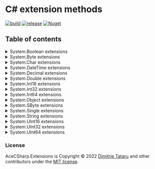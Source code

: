 # C# extension methods

[![build](https://github.com/dimitrietataru/ace-csharp-extensions/actions/workflows/build.yml/badge.svg)](https://github.com/dimitrietataru/ace-csharp-extensions/actions/workflows/build.yml)
[![release](https://github.com/dimitrietataru/ace-csharp-extensions/actions/workflows/release.yml/badge.svg)](https://github.com/dimitrietataru/ace-csharp-extensions/actions/workflows/release.yml)
[![Nuget](https://img.shields.io/nuget/v/AceCSharp.Extensions)](https://www.nuget.org/packages/AceCSharp.Extensions)

## Table of contents

<details>
  <summary> System.Boolean extensions </summary>

* ToString
  * [Invariant](https://github.com/dimitrietataru/ace-csharp-extensions/blob/ace/src/Ace.CSharp.Extensions/System.Boolean/Boolean.ToStringInvariant.cs#L5)
  * [Local](https://github.com/dimitrietataru/ace-csharp-extensions/blob/ace/src/Ace.CSharp.Extensions/System.Boolean/Boolean.ToStringLocal.cs#L5)

</details>

<details>
  <summary> System.Byte extensions </summary>

* ToString
  * [Invariant](https://github.com/dimitrietataru/ace-csharp-extensions/blob/ace/src/Ace.CSharp.Extensions/System.Byte/Byte.ToStringInvariant.cs#L5)
  * [Local](https://github.com/dimitrietataru/ace-csharp-extensions/blob/ace/src/Ace.CSharp.Extensions/System.Byte/Byte.ToStringLocal.cs#L5)

</details>

<details>
  <summary> System.Char extensions </summary>

* ToString
  * [Invariant](https://github.com/dimitrietataru/ace-csharp-extensions/blob/ace/src/Ace.CSharp.Extensions/System.Char/Char.ToStringInvariant.cs#L5)
  * [Local](https://github.com/dimitrietataru/ace-csharp-extensions/blob/ace/src/Ace.CSharp.Extensions/System.Char/Char.ToStringLocal.cs#L5)

</details>

<details>
  <summary> System.DateTime extensions </summary>

* ToString
  * [Invariant](https://github.com/dimitrietataru/ace-csharp-extensions/blob/ace/src/Ace.CSharp.Extensions/System.DateTime/DateTime.ToStringInvariant.cs#L5)
  * [Local](https://github.com/dimitrietataru/ace-csharp-extensions/blob/ace/src/Ace.CSharp.Extensions/System.DateTime/DateTime.ToStringLocal.cs#L5)

</details>

<details>
  <summary> System.Decimal extensions </summary>

* ToString
  * [Invariant](https://github.com/dimitrietataru/ace-csharp-extensions/blob/ace/src/Ace.CSharp.Extensions/System.Decimal/Decimal.ToStringInvariant.cs#L5)
  * [Local](https://github.com/dimitrietataru/ace-csharp-extensions/blob/ace/src/Ace.CSharp.Extensions/System.Decimal/Decimal.ToStringLocal.cs#L5)

</details>

<details>
  <summary> System.Double extensions </summary>

* ToString
  * [Invariant](https://github.com/dimitrietataru/ace-csharp-extensions/blob/ace/src/Ace.CSharp.Extensions/System.Double/Double.ToStringInvariant.cs#L5)
  * [Local](https://github.com/dimitrietataru/ace-csharp-extensions/blob/ace/src/Ace.CSharp.Extensions/System.Double/Double.ToStringLocal.cs#L5)

</details>

<details>
  <summary> System.Int16 extensions </summary>

* ToString
  * [Invariant](https://github.com/dimitrietataru/ace-csharp-extensions/blob/ace/src/Ace.CSharp.Extensions/System.Int16/Int16.ToStringInvariant.cs#L5)
  * [Local](https://github.com/dimitrietataru/ace-csharp-extensions/blob/ace/src/Ace.CSharp.Extensions/System.Int16/Int16.ToStringLocal.cs#L5)

</details>

<details>
  <summary> System.Int32 extensions </summary>

* ToString
  * [Invariant](https://github.com/dimitrietataru/ace-csharp-extensions/blob/ace/src/Ace.CSharp.Extensions/System.Int32/Int32.ToStringInvariant.cs#L5)
  * [Local](https://github.com/dimitrietataru/ace-csharp-extensions/blob/ace/src/Ace.CSharp.Extensions/System.Int32/Int32.ToStringLocal.cs#L5)

</details>

<details>
  <summary> System.Int64 extensions </summary>

* ToString
  * [Invariant](https://github.com/dimitrietataru/ace-csharp-extensions/blob/ace/src/Ace.CSharp.Extensions/System.Int64/Int64.ToStringInvariant.cs#L5)
  * [Local](https://github.com/dimitrietataru/ace-csharp-extensions/blob/ace/src/Ace.CSharp.Extensions/System.Int64/Int64.ToStringLocal.cs#L5)

</details>

<details>
  <summary> System.Object extensions </summary>

* To
  * [Boolean](https://github.com/dimitrietataru/ace-csharp-extensions/blob/ace/src/Ace.CSharp.Extensions/System.Object/Object.To.Boolean.cs#L5)
    * [BooleanInvariant](https://github.com/dimitrietataru/ace-csharp-extensions/blob/ace/src/Ace.CSharp.Extensions/System.Object/Object.To.BooleanInvariant.cs#L5)
    * [BooleanLocal](https://github.com/dimitrietataru/ace-csharp-extensions/blob/ace/src/Ace.CSharp.Extensions/System.Object/Object.To.BooleanLocal.cs#L5)
  * [BooleanOrDefault](https://github.com/dimitrietataru/ace-csharp-extensions/blob/ace/src/Ace.CSharp.Extensions/System.Object/Object.To.Boolean.cs#L10)
    * [BooleanOrDefaultInvariant](https://github.com/dimitrietataru/ace-csharp-extensions/blob/ace/src/Ace.CSharp.Extensions/System.Object/Object.To.BooleanInvariant.cs#L10)
    * [BooleanOrDefaultLocal](https://github.com/dimitrietataru/ace-csharp-extensions/blob/ace/src/Ace.CSharp.Extensions/System.Object/Object.To.BooleanLocal.cs#L10)
  * [Byte](https://github.com/dimitrietataru/ace-csharp-extensions/blob/ace/src/Ace.CSharp.Extensions/System.Object/Object.To.Byte.cs#L5)
    * [ByteInvariant](https://github.com/dimitrietataru/ace-csharp-extensions/blob/ace/src/Ace.CSharp.Extensions/System.Object/Object.To.ByteInvariant.cs#L5)
    * [ByteLocal](https://github.com/dimitrietataru/ace-csharp-extensions/blob/ace/src/Ace.CSharp.Extensions/System.Object/Object.To.ByteLocal.cs#L5)
  * [ByteOrDefault](https://github.com/dimitrietataru/ace-csharp-extensions/blob/ace/src/Ace.CSharp.Extensions/System.Object/Object.To.Byte.cs#L10)
    * [ByteOrDefaultInvariant](https://github.com/dimitrietataru/ace-csharp-extensions/blob/ace/src/Ace.CSharp.Extensions/System.Object/Object.To.ByteInvariant.cs#L10)
    * [ByteOrDefaultLocal](https://github.com/dimitrietataru/ace-csharp-extensions/blob/ace/src/Ace.CSharp.Extensions/System.Object/Object.To.ByteLocal.cs#L10)
  * [Char](https://github.com/dimitrietataru/ace-csharp-extensions/blob/ace/src/Ace.CSharp.Extensions/System.Object/Object.To.Char.cs#L5)
    * [CharInvariant](https://github.com/dimitrietataru/ace-csharp-extensions/blob/ace/src/Ace.CSharp.Extensions/System.Object/Object.To.CharInvariant.cs#L5)
    * [CharLocal](https://github.com/dimitrietataru/ace-csharp-extensions/blob/ace/src/Ace.CSharp.Extensions/System.Object/Object.To.CharLocal.cs#L5)
  * [CharOrDefault](https://github.com/dimitrietataru/ace-csharp-extensions/blob/ace/src/Ace.CSharp.Extensions/System.Object/Object.To.Char.cs#L10)
    * [CharOrDefaultInvariant](https://github.com/dimitrietataru/ace-csharp-extensions/blob/ace/src/Ace.CSharp.Extensions/System.Object/Object.To.CharInvariant.cs#L10)
    * [CharOrDefaultLocal](https://github.com/dimitrietataru/ace-csharp-extensions/blob/ace/src/Ace.CSharp.Extensions/System.Object/Object.To.CharLocal.cs#L10)
  * [DateTime](https://github.com/dimitrietataru/ace-csharp-extensions/blob/ace/src/Ace.CSharp.Extensions/System.Object/Object.To.DateTime.cs#L5)
    * [DateTimeInvariant](https://github.com/dimitrietataru/ace-csharp-extensions/blob/ace/src/Ace.CSharp.Extensions/System.Object/Object.To.DateTimeInvariant.cs#L5)
    * [DateTimeLocal](https://github.com/dimitrietataru/ace-csharp-extensions/blob/ace/src/Ace.CSharp.Extensions/System.Object/Object.To.DateTimeLocal.cs#L5)
  * [DateTimeOrDefault](https://github.com/dimitrietataru/ace-csharp-extensions/blob/ace/src/Ace.CSharp.Extensions/System.Object/Object.To.DateTime.cs#L10)
    * [DateTimeOrDefaultInvariant](https://github.com/dimitrietataru/ace-csharp-extensions/blob/ace/src/Ace.CSharp.Extensions/System.Object/Object.To.DateTimeInvariant.cs#L10)
    * [DateTimeOrDefaultLocal](https://github.com/dimitrietataru/ace-csharp-extensions/blob/ace/src/Ace.CSharp.Extensions/System.Object/Object.To.DateTimeLocal.cs#L10)
  * [Decimal](https://github.com/dimitrietataru/ace-csharp-extensions/blob/ace/src/Ace.CSharp.Extensions/System.Object/Object.To.Decimal.cs#L5)
    * [DecimalInvariant](https://github.com/dimitrietataru/ace-csharp-extensions/blob/ace/src/Ace.CSharp.Extensions/System.Object/Object.To.DecimalInvariant.cs#L5)
    * [DecimalLocal](https://github.com/dimitrietataru/ace-csharp-extensions/blob/ace/src/Ace.CSharp.Extensions/System.Object/Object.To.DecimalLocal.cs#L5)
  * [DecimalOrDefault](https://github.com/dimitrietataru/ace-csharp-extensions/blob/ace/src/Ace.CSharp.Extensions/System.Object/Object.To.Decimal.cs#L10)
    * [DecimalOrDefaultInvariant](https://github.com/dimitrietataru/ace-csharp-extensions/blob/ace/src/Ace.CSharp.Extensions/System.Object/Object.To.DecimalInvariant.cs#L10)
    * [DecimalOrDefaultLocal](https://github.com/dimitrietataru/ace-csharp-extensions/blob/ace/src/Ace.CSharp.Extensions/System.Object/Object.To.DecimalLocal.cs#L10)
  * [Double](https://github.com/dimitrietataru/ace-csharp-extensions/blob/ace/src/Ace.CSharp.Extensions/System.Object/Object.To.Double.cs#L5)
    * [DoubleInvariant](https://github.com/dimitrietataru/ace-csharp-extensions/blob/ace/src/Ace.CSharp.Extensions/System.Object/Object.To.DoubleInvariant.cs#L5)
    * [DoubleLocal](https://github.com/dimitrietataru/ace-csharp-extensions/blob/ace/src/Ace.CSharp.Extensions/System.Object/Object.To.DoubleLocal.cs#L5)
  * [DoubleOrDefault](https://github.com/dimitrietataru/ace-csharp-extensions/blob/ace/src/Ace.CSharp.Extensions/System.Object/Object.To.Double.cs#L10)
    * [DoubleOrDefaultInvariant](https://github.com/dimitrietataru/ace-csharp-extensions/blob/ace/src/Ace.CSharp.Extensions/System.Object/Object.To.DoubleInvariant.cs#L10)
    * [DoubleOrDefaultLocal](https://github.com/dimitrietataru/ace-csharp-extensions/blob/ace/src/Ace.CSharp.Extensions/System.Object/Object.To.DoubleLocal.cs#L10)
  * [Int16](https://github.com/dimitrietataru/ace-csharp-extensions/blob/ace/src/Ace.CSharp.Extensions/System.Object/Object.To.Int16.cs#L5)
    * [Int16Invariant](https://github.com/dimitrietataru/ace-csharp-extensions/blob/ace/src/Ace.CSharp.Extensions/System.Object/Object.To.Int16Invariant.cs#L5)
    * [Int16Local](https://github.com/dimitrietataru/ace-csharp-extensions/blob/ace/src/Ace.CSharp.Extensions/System.Object/Object.To.Int16Local.cs#L5)
  * [Int16OrDefault](https://github.com/dimitrietataru/ace-csharp-extensions/blob/ace/src/Ace.CSharp.Extensions/System.Object/Object.To.Int16.cs#L10)
    * [Int16OrDefaultInvariant](https://github.com/dimitrietataru/ace-csharp-extensions/blob/ace/src/Ace.CSharp.Extensions/System.Object/Object.To.Int16Invariant.cs#L10)
    * [Int16OrDefaultLocal](https://github.com/dimitrietataru/ace-csharp-extensions/blob/ace/src/Ace.CSharp.Extensions/System.Object/Object.To.Int16Local.cs#L10)
  * [Int32](https://github.com/dimitrietataru/ace-csharp-extensions/blob/ace/src/Ace.CSharp.Extensions/System.Object/Object.To.Int32.cs#L5)
    * [Int32Invariant](https://github.com/dimitrietataru/ace-csharp-extensions/blob/ace/src/Ace.CSharp.Extensions/System.Object/Object.To.Int32Invariant.cs#L5)
    * [Int32Local](https://github.com/dimitrietataru/ace-csharp-extensions/blob/ace/src/Ace.CSharp.Extensions/System.Object/Object.To.Int32Local.cs#L5)
  * [Int32OrDefault](https://github.com/dimitrietataru/ace-csharp-extensions/blob/ace/src/Ace.CSharp.Extensions/System.Object/Object.To.Int32.cs#L10)
    * [Int32OrDefaultInvariant](https://github.com/dimitrietataru/ace-csharp-extensions/blob/ace/src/Ace.CSharp.Extensions/System.Object/Object.To.Int32Invariant.cs#L10)
    * [Int32OrDefaultLocal](https://github.com/dimitrietataru/ace-csharp-extensions/blob/ace/src/Ace.CSharp.Extensions/System.Object/Object.To.Int32Local.cs#L10)
  * [Int64](https://github.com/dimitrietataru/ace-csharp-extensions/blob/ace/src/Ace.CSharp.Extensions/System.Object/Object.To.Int64.cs#L5)
    * [Int64Invariant](https://github.com/dimitrietataru/ace-csharp-extensions/blob/ace/src/Ace.CSharp.Extensions/System.Object/Object.To.Int64Invariant.cs#L5)
    * [Int64Local](https://github.com/dimitrietataru/ace-csharp-extensions/blob/ace/src/Ace.CSharp.Extensions/System.Object/Object.To.Int64Local.cs#L5)
  * [Int64OrDefault](https://github.com/dimitrietataru/ace-csharp-extensions/blob/ace/src/Ace.CSharp.Extensions/System.Object/Object.To.Int64.cs#L10)
    * [Int64OrDefaultInvariant](https://github.com/dimitrietataru/ace-csharp-extensions/blob/ace/src/Ace.CSharp.Extensions/System.Object/Object.To.Int64Invariant.cs#L10)
    * [Int64OrDefaultLocal](https://github.com/dimitrietataru/ace-csharp-extensions/blob/ace/src/Ace.CSharp.Extensions/System.Object/Object.To.Int64Local.cs#L10)
  * [SByte](https://github.com/dimitrietataru/ace-csharp-extensions/blob/ace/src/Ace.CSharp.Extensions/System.Object/Object.To.SByte.cs#L5)
    * [SByteInvariant](https://github.com/dimitrietataru/ace-csharp-extensions/blob/ace/src/Ace.CSharp.Extensions/System.Object/Object.To.SByteInvariant.cs#L5)
    * [SByteLocal](https://github.com/dimitrietataru/ace-csharp-extensions/blob/ace/src/Ace.CSharp.Extensions/System.Object/Object.To.SByteLocal.cs#L5)
  * [SByteOrDefault](https://github.com/dimitrietataru/ace-csharp-extensions/blob/ace/src/Ace.CSharp.Extensions/System.Object/Object.To.SByte.cs#L10)
    * [SByteOrDefaultInvariant](https://github.com/dimitrietataru/ace-csharp-extensions/blob/ace/src/Ace.CSharp.Extensions/System.Object/Object.To.SByteInvariant.cs#L10)
    * [SByteOrDefaultLocal](https://github.com/dimitrietataru/ace-csharp-extensions/blob/ace/src/Ace.CSharp.Extensions/System.Object/Object.To.SByteLocal.cs#L10)
  * [Single](https://github.com/dimitrietataru/ace-csharp-extensions/blob/ace/src/Ace.CSharp.Extensions/System.Object/Object.To.Single.cs#L5)
    * [SingleInvariant](https://github.com/dimitrietataru/ace-csharp-extensions/blob/ace/src/Ace.CSharp.Extensions/System.Object/Object.To.SingleInvariant.cs#L5)
    * [SingleLocal](https://github.com/dimitrietataru/ace-csharp-extensions/blob/ace/src/Ace.CSharp.Extensions/System.Object/Object.To.SingleLocal.cs#L5)
  * [SingleOrDefault](https://github.com/dimitrietataru/ace-csharp-extensions/blob/ace/src/Ace.CSharp.Extensions/System.Object/Object.To.Single.cs#L10)
    * [SingleOrDefaultInvariant](https://github.com/dimitrietataru/ace-csharp-extensions/blob/ace/src/Ace.CSharp.Extensions/System.Object/Object.To.SingleInvariant.cs#L10)
    * [SingleOrDefaultLocal](https://github.com/dimitrietataru/ace-csharp-extensions/blob/ace/src/Ace.CSharp.Extensions/System.Object/Object.To.SingleLocal.cs#L10)
  * [UInt16](https://github.com/dimitrietataru/ace-csharp-extensions/blob/ace/src/Ace.CSharp.Extensions/System.Object/Object.To.UInt16.cs#L5)
    * [UInt16Invariant](https://github.com/dimitrietataru/ace-csharp-extensions/blob/ace/src/Ace.CSharp.Extensions/System.Object/Object.To.UInt16Invariant.cs#L5)
    * [UInt16Local](https://github.com/dimitrietataru/ace-csharp-extensions/blob/ace/src/Ace.CSharp.Extensions/System.Object/Object.To.UInt16Local.cs#L5)
  * [UInt16OrDefault](https://github.com/dimitrietataru/ace-csharp-extensions/blob/ace/src/Ace.CSharp.Extensions/System.Object/Object.To.UInt16.cs#L10)
    * [UInt16OrDefaultInvariant](https://github.com/dimitrietataru/ace-csharp-extensions/blob/ace/src/Ace.CSharp.Extensions/System.Object/Object.To.UInt16Invariant.cs#L10)
    * [UInt16OrDefaultLocal](https://github.com/dimitrietataru/ace-csharp-extensions/blob/ace/src/Ace.CSharp.Extensions/System.Object/Object.To.UInt16Local.cs#L10)
  * [UInt32](https://github.com/dimitrietataru/ace-csharp-extensions/blob/ace/src/Ace.CSharp.Extensions/System.Object/Object.To.UInt32.cs#L5)
    * [UInt32Invariant](https://github.com/dimitrietataru/ace-csharp-extensions/blob/ace/src/Ace.CSharp.Extensions/System.Object/Object.To.UInt32Invariant.cs#L5)
    * [UInt32Local](https://github.com/dimitrietataru/ace-csharp-extensions/blob/ace/src/Ace.CSharp.Extensions/System.Object/Object.To.UInt32Local.cs#L5)
  * [UInt32OrDefault](https://github.com/dimitrietataru/ace-csharp-extensions/blob/ace/src/Ace.CSharp.Extensions/System.Object/Object.To.UInt32.cs#L10)
    * [UInt32OrDefaultInvariant](https://github.com/dimitrietataru/ace-csharp-extensions/blob/ace/src/Ace.CSharp.Extensions/System.Object/Object.To.UInt32Invariant.cs#L10)
    * [UInt32OrDefaultLocal](https://github.com/dimitrietataru/ace-csharp-extensions/blob/ace/src/Ace.CSharp.Extensions/System.Object/Object.To.UInt32Local.cs#L10)
  * [UInt64](https://github.com/dimitrietataru/ace-csharp-extensions/blob/ace/src/Ace.CSharp.Extensions/System.Object/Object.To.UInt64.cs#L5)
    * [UInt64Invariant](https://github.com/dimitrietataru/ace-csharp-extensions/blob/ace/src/Ace.CSharp.Extensions/System.Object/Object.To.UInt64Invariant.cs#L5)
    * [UInt64Local](https://github.com/dimitrietataru/ace-csharp-extensions/blob/ace/src/Ace.CSharp.Extensions/System.Object/Object.To.UInt64Local.cs#L5)
  * [UInt64OrDefault](https://github.com/dimitrietataru/ace-csharp-extensions/blob/ace/src/Ace.CSharp.Extensions/System.Object/Object.To.UInt64.cs#L10)
    * [UInt64OrDefaultInvariant](https://github.com/dimitrietataru/ace-csharp-extensions/blob/ace/src/Ace.CSharp.Extensions/System.Object/Object.To.UInt64Invariant.cs#L10)
    * [UInt64OrDefaultLocal](https://github.com/dimitrietataru/ace-csharp-extensions/blob/ace/src/Ace.CSharp.Extensions/System.Object/Object.To.UInt64Local.cs#L10)

</details>

<details>
  <summary> System.SByte extensions </summary>

* ToString
  * [Invariant](https://github.com/dimitrietataru/ace-csharp-extensions/blob/ace/src/Ace.CSharp.Extensions/System.SByte/SByte.ToStringInvariant.cs#L5)
  * [Local](https://github.com/dimitrietataru/ace-csharp-extensions/blob/ace/src/Ace.CSharp.Extensions/System.SByte/SByte.ToStringLocal.cs#L5)

</details>

<details>
  <summary> System.Single extensions </summary>

* ToString
  * [Invariant](https://github.com/dimitrietataru/ace-csharp-extensions/blob/ace/src/Ace.CSharp.Extensions/System.Single/Single.ToStringInvariant.cs#L5)
  * [Local](https://github.com/dimitrietataru/ace-csharp-extensions/blob/ace/src/Ace.CSharp.Extensions/System.Single/Single.ToStringLocal.cs#L5)

</details>

<details>
  <summary> System.String extensions </summary>

* Contains
  * [Ordinal](https://github.com/dimitrietataru/ace-csharp-extensions/blob/ace/src/Ace.CSharp.Extensions/System.String/String.ContainsOrdinal.cs#L5)
  * [OrdinalIgnoreCase](https://github.com/dimitrietataru/ace-csharp-extensions/blob/ace/src/Ace.CSharp.Extensions/System.String/String.ContainsOrdinalIgnoreCase.cs#L5)
* EndsWith
  * [Ordinal](https://github.com/dimitrietataru/ace-csharp-extensions/blob/ace/src/Ace.CSharp.Extensions/System.String/String.EndsWithOrdinal.cs#L5)
  * [OrdinalIgnoreCase](https://github.com/dimitrietataru/ace-csharp-extensions/blob/ace/src/Ace.CSharp.Extensions/System.String/String.EndsWithOrdinalIgnoreCase.cs#L5)
* Equals
  * [Ordinal](https://github.com/dimitrietataru/ace-csharp-extensions/blob/ace/src/Ace.CSharp.Extensions/System.String/String.EqualsOrdinal.cs#L5)
  * [OrdinalIgnoreCase](https://github.com/dimitrietataru/ace-csharp-extensions/blob/ace/src/Ace.CSharp.Extensions/System.String/String.EqualsOrdinalIgnoreCase.cs#L5)
* Format
  * [Invariant](https://github.com/dimitrietataru/ace-csharp-extensions/blob/ace/src/Ace.CSharp.Extensions/System.String/String.FormatInvariant.cs#L5)
  * [Local](https://github.com/dimitrietataru/ace-csharp-extensions/blob/ace/src/Ace.CSharp.Extensions/System.String/String.FormatLocal.cs#L5)
* IndexOf
  * [Ordinal](https://github.com/dimitrietataru/ace-csharp-extensions/blob/ace/src/Ace.CSharp.Extensions/System.String/String.IndexOfOrdinal.cs#L5)
  * [OrdinalIgnoreCase](https://github.com/dimitrietataru/ace-csharp-extensions/blob/ace/src/Ace.CSharp.Extensions/System.String/String.IndexOfOrdinalIgnoreCase.cs#L5)
* Replace
  * [Ordinal](https://github.com/dimitrietataru/ace-csharp-extensions/blob/ace/src/Ace.CSharp.Extensions/System.String/String.ReplaceOrdinal.cs#L5)
  * [OrdinalIgnoreCase](https://github.com/dimitrietataru/ace-csharp-extensions/blob/ace/src/Ace.CSharp.Extensions/System.String/String.ReplaceOrdinalIgnoreCase.cs#L5)
* StartsWith
  * [Ordinal](https://github.com/dimitrietataru/ace-csharp-extensions/blob/ace/src/Ace.CSharp.Extensions/System.String/String.StartsWithOrdinal.cs#L5)
  * [OrdinalIgnoreCase](https://github.com/dimitrietataru/ace-csharp-extensions/blob/ace/src/Ace.CSharp.Extensions/System.String/String.StartsWithOrdinalIgnoreCase.cs#L5)
* To
  * [Boolean](https://github.com/dimitrietataru/ace-csharp-extensions/blob/ace/src/Ace.CSharp.Extensions/System.String/String.To.Boolean.cs#L5)
    * [BooleanInvariant](https://github.com/dimitrietataru/ace-csharp-extensions/blob/ace/src/Ace.CSharp.Extensions/System.String/String.To.BooleanInvariant.cs#L5)
    * [BooleanLocal](https://github.com/dimitrietataru/ace-csharp-extensions/blob/ace/src/Ace.CSharp.Extensions/System.String/String.To.BooleanLocal.cs#L5)
  * [BooleanOrDefault](https://github.com/dimitrietataru/ace-csharp-extensions/blob/ace/src/Ace.CSharp.Extensions/System.String/String.To.Boolean.cs#L10)
    * [BooleanOrDefaultInvariant](https://github.com/dimitrietataru/ace-csharp-extensions/blob/ace/src/Ace.CSharp.Extensions/System.String/String.To.BooleanInvariant.cs#L10)
    * [BooleanOrDefaultLocal](https://github.com/dimitrietataru/ace-csharp-extensions/blob/ace/src/Ace.CSharp.Extensions/System.String/String.To.BooleanLocal.cs#L10)
  * [Byte](https://github.com/dimitrietataru/ace-csharp-extensions/blob/ace/src/Ace.CSharp.Extensions/System.String/String.To.Byte.cs#L5)
    * [ByteInvariant](https://github.com/dimitrietataru/ace-csharp-extensions/blob/ace/src/Ace.CSharp.Extensions/System.String/String.To.ByteInvariant.cs#L5)
    * [ByteLocal](https://github.com/dimitrietataru/ace-csharp-extensions/blob/ace/src/Ace.CSharp.Extensions/System.String/String.To.ByteLocal.cs#L5)
  * [ByteOrDefault](https://github.com/dimitrietataru/ace-csharp-extensions/blob/ace/src/Ace.CSharp.Extensions/System.String/String.To.Byte.cs#L10)
    * [ByteOrDefaultInvariant](https://github.com/dimitrietataru/ace-csharp-extensions/blob/ace/src/Ace.CSharp.Extensions/System.String/String.To.ByteInvariant.cs#L10)
    * [ByteOrDefaultLocal](https://github.com/dimitrietataru/ace-csharp-extensions/blob/ace/src/Ace.CSharp.Extensions/System.String/String.To.ByteLocal.cs#L10)
  * [Char](https://github.com/dimitrietataru/ace-csharp-extensions/blob/ace/src/Ace.CSharp.Extensions/System.String/String.To.Char.cs#L5)
    * [CharInvariant](https://github.com/dimitrietataru/ace-csharp-extensions/blob/ace/src/Ace.CSharp.Extensions/System.String/String.To.CharInvariant.cs#L5)
    * [CharLocal](https://github.com/dimitrietataru/ace-csharp-extensions/blob/ace/src/Ace.CSharp.Extensions/System.String/String.To.CharLocal.cs#L5)
  * [CharOrDefault](https://github.com/dimitrietataru/ace-csharp-extensions/blob/ace/src/Ace.CSharp.Extensions/System.String/String.To.Char.cs#L10)
    * [CharOrDefaultInvariant](https://github.com/dimitrietataru/ace-csharp-extensions/blob/ace/src/Ace.CSharp.Extensions/System.String/String.To.CharInvariant.cs#L10)
    * [CharOrDefaultLocal](https://github.com/dimitrietataru/ace-csharp-extensions/blob/ace/src/Ace.CSharp.Extensions/System.String/String.To.CharLocal.cs#L10)
  * [DateTime](https://github.com/dimitrietataru/ace-csharp-extensions/blob/ace/src/Ace.CSharp.Extensions/System.String/String.To.DateTime.cs#L5)
    * [DateTimeInvariant](https://github.com/dimitrietataru/ace-csharp-extensions/blob/ace/src/Ace.CSharp.Extensions/System.String/String.To.DateTimeInvariant.cs#L5)
    * [DateTimeLocal](https://github.com/dimitrietataru/ace-csharp-extensions/blob/ace/src/Ace.CSharp.Extensions/System.String/String.To.DateTimeLocal.cs#L5)
  * [DateTimeOrDefault](https://github.com/dimitrietataru/ace-csharp-extensions/blob/ace/src/Ace.CSharp.Extensions/System.String/String.To.DateTime.cs#L10)
    * [DateTimeOrDefaultInvariant](https://github.com/dimitrietataru/ace-csharp-extensions/blob/ace/src/Ace.CSharp.Extensions/System.String/String.To.DateTimeInvariant.cs#L10)
    * [DateTimeOrDefaultLocal](https://github.com/dimitrietataru/ace-csharp-extensions/blob/ace/src/Ace.CSharp.Extensions/System.String/String.To.DateTimeLocal.cs#L10)
  * [Decimal](https://github.com/dimitrietataru/ace-csharp-extensions/blob/ace/src/Ace.CSharp.Extensions/System.String/String.To.Decimal.cs#L5)
    * [DecimalInvariant](https://github.com/dimitrietataru/ace-csharp-extensions/blob/ace/src/Ace.CSharp.Extensions/System.String/String.To.DecimalInvariant.cs#L5)
    * [DecimalLocal](https://github.com/dimitrietataru/ace-csharp-extensions/blob/ace/src/Ace.CSharp.Extensions/System.String/String.To.DecimalLocal.cs#L5)
  * [DecimalOrDefault](https://github.com/dimitrietataru/ace-csharp-extensions/blob/ace/src/Ace.CSharp.Extensions/System.String/String.To.Decimal.cs#L10)
    * [DecimalOrDefaultInvariant](https://github.com/dimitrietataru/ace-csharp-extensions/blob/ace/src/Ace.CSharp.Extensions/System.String/String.To.DecimalInvariant.cs#L10)
    * [DecimalOrDefaultLocal](https://github.com/dimitrietataru/ace-csharp-extensions/blob/ace/src/Ace.CSharp.Extensions/System.String/String.To.DecimalLocal.cs#L10)
  * [Double](https://github.com/dimitrietataru/ace-csharp-extensions/blob/ace/src/Ace.CSharp.Extensions/System.String/String.To.Double.cs#L5)
    * [DoubleInvariant](https://github.com/dimitrietataru/ace-csharp-extensions/blob/ace/src/Ace.CSharp.Extensions/System.String/String.To.DoubleInvariant.cs#L5)
    * [DoubleLocal](https://github.com/dimitrietataru/ace-csharp-extensions/blob/ace/src/Ace.CSharp.Extensions/System.String/String.To.DoubleLocal.cs#L5)
  * [DoubleOrDefault](https://github.com/dimitrietataru/ace-csharp-extensions/blob/ace/src/Ace.CSharp.Extensions/System.String/String.To.Double.cs#L10)
    * [DoubleOrDefaultInvariant](https://github.com/dimitrietataru/ace-csharp-extensions/blob/ace/src/Ace.CSharp.Extensions/System.String/String.To.DoubleInvariant.cs#L10)
    * [DoubleOrDefaultLocal](https://github.com/dimitrietataru/ace-csharp-extensions/blob/ace/src/Ace.CSharp.Extensions/System.String/String.To.DoubleLocal.cs#L10)
  * [Int16](https://github.com/dimitrietataru/ace-csharp-extensions/blob/ace/src/Ace.CSharp.Extensions/System.String/String.To.Int16.cs#L5)
    * [Int16Invariant](https://github.com/dimitrietataru/ace-csharp-extensions/blob/ace/src/Ace.CSharp.Extensions/System.String/String.To.Int16Invariant.cs#L5)
    * [Int16Local](https://github.com/dimitrietataru/ace-csharp-extensions/blob/ace/src/Ace.CSharp.Extensions/System.String/String.To.Int16Local.cs#L5)
  * [Int16OrDefault](https://github.com/dimitrietataru/ace-csharp-extensions/blob/ace/src/Ace.CSharp.Extensions/System.String/String.To.Int16.cs#L10)
    * [Int16OrDefaultInvariant](https://github.com/dimitrietataru/ace-csharp-extensions/blob/ace/src/Ace.CSharp.Extensions/System.String/String.To.Int16Invariant.cs#L10)
    * [Int16OrDefaultLocal](https://github.com/dimitrietataru/ace-csharp-extensions/blob/ace/src/Ace.CSharp.Extensions/System.String/String.To.Int16Local.cs#L10)
  * [Int32](https://github.com/dimitrietataru/ace-csharp-extensions/blob/ace/src/Ace.CSharp.Extensions/System.String/String.To.Int32.cs#L5)
    * [Int32Invariant](https://github.com/dimitrietataru/ace-csharp-extensions/blob/ace/src/Ace.CSharp.Extensions/System.String/String.To.Int32Invariant.cs#L5)
    * [Int32Local](https://github.com/dimitrietataru/ace-csharp-extensions/blob/ace/src/Ace.CSharp.Extensions/System.String/String.To.Int32Local.cs#L5)
  * [Int32OrDefault](https://github.com/dimitrietataru/ace-csharp-extensions/blob/ace/src/Ace.CSharp.Extensions/System.String/String.To.Int32.cs#L10)
    * [Int32OrDefaultInvariant](https://github.com/dimitrietataru/ace-csharp-extensions/blob/ace/src/Ace.CSharp.Extensions/System.String/String.To.Int32Invariant.cs#L10)
    * [Int32OrDefaultLocal](https://github.com/dimitrietataru/ace-csharp-extensions/blob/ace/src/Ace.CSharp.Extensions/System.String/String.To.Int32Local.cs#L10)
  * [Int64](https://github.com/dimitrietataru/ace-csharp-extensions/blob/ace/src/Ace.CSharp.Extensions/System.String/String.To.Int64.cs#L5)
    * [Int64Invariant](https://github.com/dimitrietataru/ace-csharp-extensions/blob/ace/src/Ace.CSharp.Extensions/System.String/String.To.Int64Invariant.cs#L5)
    * [Int64Local](https://github.com/dimitrietataru/ace-csharp-extensions/blob/ace/src/Ace.CSharp.Extensions/System.String/String.To.Int64Local.cs#L5)
  * [Int64OrDefault](https://github.com/dimitrietataru/ace-csharp-extensions/blob/ace/src/Ace.CSharp.Extensions/System.String/String.To.Int64.cs#L10)
    * [Int64OrDefaultInvariant](https://github.com/dimitrietataru/ace-csharp-extensions/blob/ace/src/Ace.CSharp.Extensions/System.String/String.To.Int64Invariant.cs#L10)
    * [Int64OrDefaultLocal](https://github.com/dimitrietataru/ace-csharp-extensions/blob/ace/src/Ace.CSharp.Extensions/System.String/String.To.Int64Local.cs#L10)
  * [SByte](https://github.com/dimitrietataru/ace-csharp-extensions/blob/ace/src/Ace.CSharp.Extensions/System.String/String.To.SByte.cs#L5)
    * [SByteInvariant](https://github.com/dimitrietataru/ace-csharp-extensions/blob/ace/src/Ace.CSharp.Extensions/System.String/String.To.SByteInvariant.cs#L5)
    * [SByteLocal](https://github.com/dimitrietataru/ace-csharp-extensions/blob/ace/src/Ace.CSharp.Extensions/System.String/String.To.SByteLocal.cs#L5)
  * [SByteOrDefault](https://github.com/dimitrietataru/ace-csharp-extensions/blob/ace/src/Ace.CSharp.Extensions/System.String/String.To.SByte.cs#L10)
    * [SByteOrDefaultInvariant](https://github.com/dimitrietataru/ace-csharp-extensions/blob/ace/src/Ace.CSharp.Extensions/System.String/String.To.SByteInvariant.cs#L10)
    * [SByteOrDefaultLocal](https://github.com/dimitrietataru/ace-csharp-extensions/blob/ace/src/Ace.CSharp.Extensions/System.String/String.To.SByteLocal.cs#L10)
  * [Single](https://github.com/dimitrietataru/ace-csharp-extensions/blob/ace/src/Ace.CSharp.Extensions/System.String/String.To.Single.cs#L5)
    * [SingleInvariant](https://github.com/dimitrietataru/ace-csharp-extensions/blob/ace/src/Ace.CSharp.Extensions/System.String/String.To.SingleInvariant.cs#L5)
    * [SingleLocal](https://github.com/dimitrietataru/ace-csharp-extensions/blob/ace/src/Ace.CSharp.Extensions/System.String/String.To.SingleLocal.cs#L5)
  * [SingleOrDefault](https://github.com/dimitrietataru/ace-csharp-extensions/blob/ace/src/Ace.CSharp.Extensions/System.String/String.To.Single.cs#L10)
    * [SingleOrDefaultInvariant](https://github.com/dimitrietataru/ace-csharp-extensions/blob/ace/src/Ace.CSharp.Extensions/System.String/String.To.SingleInvariant.cs#L10)
    * [SingleOrDefaultLocal](https://github.com/dimitrietataru/ace-csharp-extensions/blob/ace/src/Ace.CSharp.Extensions/System.String/String.To.SingleLocal.cs#L10)
  * [UInt16](https://github.com/dimitrietataru/ace-csharp-extensions/blob/ace/src/Ace.CSharp.Extensions/System.String/String.To.UInt16.cs#L5)
    * [UInt16Invariant](https://github.com/dimitrietataru/ace-csharp-extensions/blob/ace/src/Ace.CSharp.Extensions/System.String/String.To.UInt16Invariant.cs#L5)
    * [UInt16Local](https://github.com/dimitrietataru/ace-csharp-extensions/blob/ace/src/Ace.CSharp.Extensions/System.String/String.To.UInt16Local.cs#L5)
  * [UInt16OrDefault](https://github.com/dimitrietataru/ace-csharp-extensions/blob/ace/src/Ace.CSharp.Extensions/System.String/String.To.UInt16.cs#L10)
    * [UInt16OrDefaultInvariant](https://github.com/dimitrietataru/ace-csharp-extensions/blob/ace/src/Ace.CSharp.Extensions/System.String/String.To.UInt16Invariant.cs#L10)
    * [UInt16OrDefaultLocal](https://github.com/dimitrietataru/ace-csharp-extensions/blob/ace/src/Ace.CSharp.Extensions/System.String/String.To.UInt16Local.cs#L10)
  * [UInt32](https://github.com/dimitrietataru/ace-csharp-extensions/blob/ace/src/Ace.CSharp.Extensions/System.String/String.To.UInt32.cs#L5)
    * [UInt32Invariant](https://github.com/dimitrietataru/ace-csharp-extensions/blob/ace/src/Ace.CSharp.Extensions/System.String/String.To.UInt32Invariant.cs#L5)
    * [UInt32Local](https://github.com/dimitrietataru/ace-csharp-extensions/blob/ace/src/Ace.CSharp.Extensions/System.String/String.To.UInt32Local.cs#L5)
  * [UInt32OrDefault](https://github.com/dimitrietataru/ace-csharp-extensions/blob/ace/src/Ace.CSharp.Extensions/System.String/String.To.UInt32.cs#L10)
    * [UInt32OrDefaultInvariant](https://github.com/dimitrietataru/ace-csharp-extensions/blob/ace/src/Ace.CSharp.Extensions/System.String/String.To.UInt32Invariant.cs#L10)
    * [UInt32OrDefaultLocal](https://github.com/dimitrietataru/ace-csharp-extensions/blob/ace/src/Ace.CSharp.Extensions/System.String/String.To.UInt32Local.cs#L10)
  * [UInt64](https://github.com/dimitrietataru/ace-csharp-extensions/blob/ace/src/Ace.CSharp.Extensions/System.String/String.To.UInt64.cs#L5)
    * [UInt64Invariant](https://github.com/dimitrietataru/ace-csharp-extensions/blob/ace/src/Ace.CSharp.Extensions/System.String/String.To.UInt64Invariant.cs#L5)
    * [UInt64Local](https://github.com/dimitrietataru/ace-csharp-extensions/blob/ace/src/Ace.CSharp.Extensions/System.String/String.To.UInt64Local.cs#L5)
  * [UInt64OrDefault](https://github.com/dimitrietataru/ace-csharp-extensions/blob/ace/src/Ace.CSharp.Extensions/System.String/String.To.UInt64.cs#L10)
    * [UInt64OrDefaultInvariant](https://github.com/dimitrietataru/ace-csharp-extensions/blob/ace/src/Ace.CSharp.Extensions/System.String/String.To.UInt64Invariant.cs#L10)
    * [UInt64OrDefaultLocal](https://github.com/dimitrietataru/ace-csharp-extensions/blob/ace/src/Ace.CSharp.Extensions/System.String/String.To.UInt64Local.cs#L10)
* ToLower
  * [Local](https://github.com/dimitrietataru/ace-csharp-extensions/blob/ace/src/Ace.CSharp.Extensions/System.String/String.ToLowerLocal.cs#L5)
* ToUpper
  * [Local](https://github.com/dimitrietataru/ace-csharp-extensions/blob/ace/src/Ace.CSharp.Extensions/System.String/String.ToUpperLocal.cs#L5)

</details>

<details>
  <summary> System.UInt16 extensions </summary>

* ToString
  * [Invariant](https://github.com/dimitrietataru/ace-csharp-extensions/blob/ace/src/Ace.CSharp.Extensions/System.UInt16/UInt16.ToStringInvariant.cs#L5)
  * [Local](https://github.com/dimitrietataru/ace-csharp-extensions/blob/ace/src/Ace.CSharp.Extensions/System.UInt16/UInt16.ToStringLocal.cs#L5)

</details>

<details>
  <summary> System.UInt32 extensions </summary>

* ToString
  * [Invariant](https://github.com/dimitrietataru/ace-csharp-extensions/blob/ace/src/Ace.CSharp.Extensions/System.UInt32/UInt32.ToStringInvariant.cs#L5)
  * [Local](https://github.com/dimitrietataru/ace-csharp-extensions/blob/ace/src/Ace.CSharp.Extensions/System.UInt32/UInt32.ToStringLocal.cs#L5)

</details>

<details>
  <summary> System.UInt64 extensions </summary>

* ToString
  * [Invariant](https://github.com/dimitrietataru/ace-csharp-extensions/blob/ace/src/Ace.CSharp.Extensions/System.UInt64/UInt64.ToStringInvariant.cs#L5)
  * [Local](https://github.com/dimitrietataru/ace-csharp-extensions/blob/ace/src/Ace.CSharp.Extensions/System.UInt64/UInt64.ToStringLocal.cs#L5)

</details>

### License
AceCSharp.Extensions is Copyright © 2022 [Dimitrie Tataru](https://github.com/dimitrietataru) and other contributors under the [MIT license](https://github.com/dimitrietataru/ace-csharp-extensions/blob/ace/LICENSE.txt).
